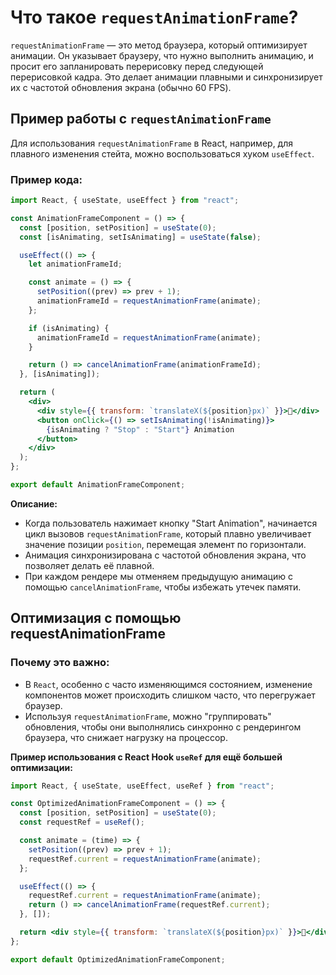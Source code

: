 # Что такое `requestAnimationFrame`?

`requestAnimationFrame` — это метод браузера, который оптимизирует анимации. Он указывает браузеру, что нужно выполнить анимацию, и просит его запланировать перерисовку перед следующей перерисовкой кадра. Это делает анимации плавными и синхронизирует их с частотой обновления экрана (обычно 60 FPS).

## Пример работы с `requestAnimationFrame`

Для использования `requestAnimationFrame` в React, например, для плавного изменения стейта, можно воспользоваться хуком `useEffect`.

### Пример кода:

```jsx
import React, { useState, useEffect } from "react";

const AnimationFrameComponent = () => {
  const [position, setPosition] = useState(0);
  const [isAnimating, setIsAnimating] = useState(false);

  useEffect(() => {
    let animationFrameId;

    const animate = () => {
      setPosition((prev) => prev + 1);
      animationFrameId = requestAnimationFrame(animate);
    };

    if (isAnimating) {
      animationFrameId = requestAnimationFrame(animate);
    }

    return () => cancelAnimationFrame(animationFrameId);
  }, [isAnimating]);

  return (
    <div>
      <div style={{ transform: `translateX(${position}px)` }}>🚀</div>
      <button onClick={() => setIsAnimating(!isAnimating)}>
        {isAnimating ? "Stop" : "Start"} Animation
      </button>
    </div>
  );
};

export default AnimationFrameComponent;
```

**Описание:**

- Когда пользователь нажимает кнопку "Start Animation", начинается цикл вызовов `requestAnimationFrame`, который плавно увеличивает значение позиции `position`, перемещая элемент по горизонтали.
- Анимация синхронизирована с частотой обновления экрана, что позволяет делать её плавной.
- При каждом рендере мы отменяем предыдущую анимацию с помощью `cancelAnimationFrame`, чтобы избежать утечек памяти.

## Оптимизация с помощью requestAnimationFrame

### Почему это важно:

- В `React`, особенно с часто изменяющимся состоянием, изменение компонентов может происходить слишком часто, что перегружает браузер.
- Используя `requestAnimationFrame`, можно "группировать" обновления, чтобы они выполнялись синхронно с рендерингом браузера, что снижает нагрузку на процессор.

**Пример использования с React Hook `useRef` для ещё большей оптимизации:**

```jsx
import React, { useState, useEffect, useRef } from "react";

const OptimizedAnimationFrameComponent = () => {
  const [position, setPosition] = useState(0);
  const requestRef = useRef();

  const animate = (time) => {
    setPosition((prev) => prev + 1);
    requestRef.current = requestAnimationFrame(animate);
  };

  useEffect(() => {
    requestRef.current = requestAnimationFrame(animate);
    return () => cancelAnimationFrame(requestRef.current);
  }, []);

  return <div style={{ transform: `translateX(${position}px)` }}>🚀</div>;
};

export default OptimizedAnimationFrameComponent;
```
